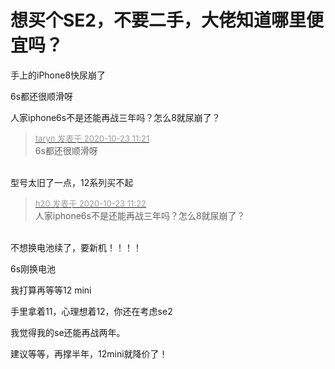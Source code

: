 # 想买个SE2，不要二手，大佬知道哪里便宜吗？


手上的iPhone8快尿崩了&nbsp;&nbsp;<img src="static/image/smiley/default/lol.gif" smilieid="12" border="0" alt="" /><img src="static/image/smiley/default/lol.gif" smilieid="12" border="0" alt="" /><img src="static/image/smiley/default/lol.gif" smilieid="12" border="0" alt="" /><img src="static/image/smiley/default/lol.gif" smilieid="12" border="0" alt="" /><img src="static/image/smiley/default/lol.gif" smilieid="12" border="0" alt="" /><img src="static/image/smiley/default/lol.gif" smilieid="12" border="0" alt="" />

6s都还很顺滑呀

人家iphone6s不是还能再战三年吗？怎么8就尿崩了？<img src="static/image/smiley/default/shocked.gif" smilieid="6" border="0" alt="" />

<div class="quote"><blockquote><font size="2"><a href="https://www.hostloc.com/forum.php?mod=redirect&amp;goto=findpost&amp;pid=9340174&amp;ptid=757535" target="_blank"><font color="#999999">taryn 发表于 2020-10-23 11:21</font></a></font><br />
6s都还很顺滑呀</blockquote></div><br />
型号太旧了一点，12系列买不起&nbsp;&nbsp;<img src="static/image/smiley/default/cry.gif" smilieid="4" border="0" alt="" />

<div class="quote"><blockquote><font size="2"><a href="https://www.hostloc.com/forum.php?mod=redirect&amp;goto=findpost&amp;pid=9340177&amp;ptid=757535" target="_blank"><font color="#999999">h20 发表于 2020-10-23 11:22</font></a></font><br />
人家iphone6s不是还能再战三年吗？怎么8就尿崩了？</blockquote></div><br />
不想换电池续了，要新机！！！！ <img src="static/image/smiley/default/time.gif" smilieid="15" border="0" alt="" />

6s刚换电池

我打算再等等12 mini

手里拿着11，心理想着12，你还在考虑se2

我觉得我的se还能再战两年。<img id="aimg_tfHnh" onclick="zoom(this, this.src, 0, 0, 0)" class="zoom" src="https://cdn.jsdelivr.net/gh/hishis/forum-master/public/images/patch.gif" onmouseover="img_onmouseoverfunc(this)" onload="thumbImg(this)" border="0" alt="" />

建议等等，再撑半年，12mini就降价了！<br />
<br />
<img src="static/image/smiley/default/lol.gif" smilieid="12" border="0" alt="" /><img src="static/image/smiley/default/lol.gif" smilieid="12" border="0" alt="" /><img src="static/image/smiley/default/lol.gif" smilieid="12" border="0" alt="" />
